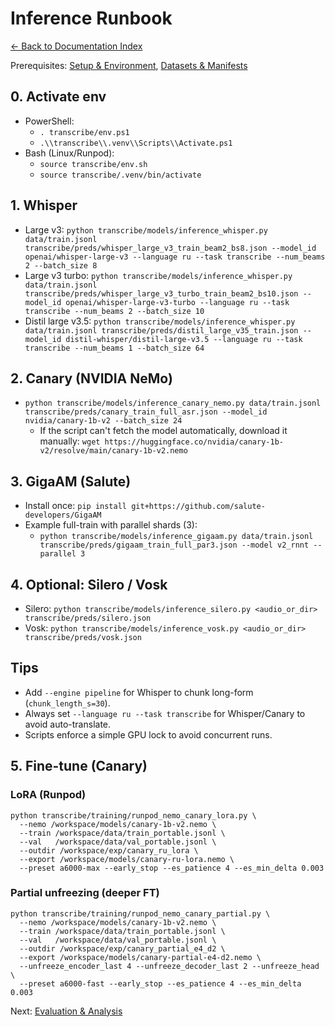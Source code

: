 # Inference Runbook
[← Back to Documentation Index](README.md)

Prerequisites: [Setup & Environment](ENV.md), [Datasets & Manifests](DATA.md)

## 0. Activate env
- PowerShell:
  - `. transcribe/env.ps1`
  - `.\\transcribe\\.venv\\Scripts\\Activate.ps1`
- Bash (Linux/Runpod):
  - `source transcribe/env.sh`
  - `source transcribe/.venv/bin/activate`

## 1. Whisper
- Large v3: `python transcribe/models/inference_whisper.py data/train.jsonl transcribe/preds/whisper_large_v3_train_beam2_bs8.json --model_id openai/whisper-large-v3 --language ru --task transcribe --num_beams 2 --batch_size 8`
- Large v3 turbo: `python transcribe/models/inference_whisper.py data/train.jsonl transcribe/preds/whisper_large_v3_turbo_train_beam2_bs10.json --model_id openai/whisper-large-v3-turbo --language ru --task transcribe --num_beams 2 --batch_size 10`
- Distil large v3.5: `python transcribe/models/inference_whisper.py data/train.jsonl transcribe/preds/distil_large_v35_train.json --model_id distil-whisper/distil-large-v3.5 --language ru --task transcribe --num_beams 1 --batch_size 64`

## 2. Canary (NVIDIA NeMo)
- `python transcribe/models/inference_canary_nemo.py data/train.jsonl transcribe/preds/canary_train_full_asr.json --model_id nvidia/canary-1b-v2 --batch_size 24`
  - If the script can't fetch the model automatically, download it manually:
    `wget https://huggingface.co/nvidia/canary-1b-v2/resolve/main/canary-1b-v2.nemo`

## 3. GigaAM (Salute)
- Install once: `pip install git+https://github.com/salute-developers/GigaAM`
- Example full-train with parallel shards (3):
  - `python transcribe/models/inference_gigaam.py data/train.jsonl transcribe/preds/gigaam_train_full_par3.json --model v2_rnnt --parallel 3`

## 4. Optional: Silero / Vosk
- Silero: `python transcribe/models/inference_silero.py <audio_or_dir> transcribe/preds/silero.json`
- Vosk: `python transcribe/models/inference_vosk.py <audio_or_dir> transcribe/preds/vosk.json`

## Tips
- Add `--engine pipeline` for Whisper to chunk long-form (`chunk_length_s=30`).
- Always set `--language ru --task transcribe` for Whisper/Canary to avoid auto-translate.
- Scripts enforce a simple GPU lock to avoid concurrent runs.

## 5. Fine-tune (Canary)

### LoRA (Runpod)
```
python transcribe/training/runpod_nemo_canary_lora.py \
  --nemo /workspace/models/canary-1b-v2.nemo \
  --train /workspace/data/train_portable.jsonl \
  --val   /workspace/data/val_portable.jsonl \
  --outdir /workspace/exp/canary_ru_lora \
  --export /workspace/models/canary-ru-lora.nemo \
  --preset a6000-max --early_stop --es_patience 4 --es_min_delta 0.003
```

### Partial unfreezing (deeper FT)
```
python transcribe/training/runpod_nemo_canary_partial.py \
  --nemo /workspace/models/canary-1b-v2.nemo \
  --train /workspace/data/train_portable.jsonl \
  --val   /workspace/data/val_portable.jsonl \
  --outdir /workspace/exp/canary_partial_e4_d2 \
  --export /workspace/models/canary-partial-e4-d2.nemo \
  --unfreeze_encoder_last 4 --unfreeze_decoder_last 2 --unfreeze_head \
  --preset a6000-fast --early_stop --es_patience 4 --es_min_delta 0.003
```

Next: [Evaluation & Analysis](EVAL.md)
